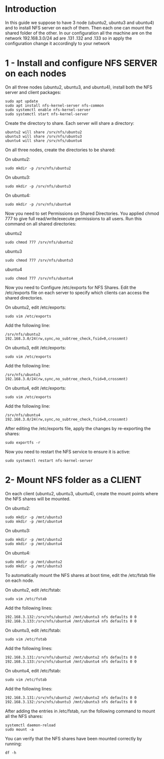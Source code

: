 # Introduction
In this guide we suppose to have 3 node (ubuntu2, ubuntu3 and ubuntu4) and to install NFS server on each of them. Then each one can mount the shared folder of the other.
In our configuration all the machine are on the network 192.168.3.0/24 ad are .131 .132 and .133 so in apply the configuration change it accordingly to your network

# 1 - Install and configure NFS SERVER on each nodes
On all three nodes (ubuntu2, ubuntu3, and ubuntu4), install both the NFS server and client packages:

```
sudo apt update
sudo apt install nfs-kernel-server nfs-common
sudo systemctl enable nfs-kernel-server
sudo systemctl start nfs-kernel-server

```

Create the directory to share. Each server will share a directory:
```
ubuntu2 will share /srv/nfs/ubuntu2
ubuntu3 will share /srv/nfs/ubuntu3
ubuntu4 will share /srv/nfs/ubuntu4
```

On all three nodes, create the directories to be shared:

On ubuntu2:
```
sudo mkdir -p /srv/nfs/ubuntu2
```

On ubuntu3:
```
sudo mkdir -p /srv/nfs/ubuntu3
```

On ubuntu4:
```
sudo mkdir -p /srv/nfs/ubuntu4
```

Now you need to set Permissions on Shared Directories. You applied chmod 777 to give full read/write/execute permissions to all users. Run this command on all shared directories:

ubuntu2
```
sudo chmod 777 /srv/nfs/ubuntu2
```

ubuntu3
```
sudo chmod 777 /srv/nfs/ubuntu3
```

ubuntu4
```
sudo chmod 777 /srv/nfs/ubuntu4
```
Now you need to Configure /etc/exports for NFS Shares. Edit the /etc/exports file on each server to specify which clients can access the shared directories.

On ubuntu2, edit /etc/exports:
```
sudo vim /etc/exports
```

Add the following line:
```
/srv/nfs/ubuntu2 192.168.3.0/24(rw,sync,no_subtree_check,fsid=0,crossmnt)
```

On ubuntu3, edit /etc/exports:
```
sudo vim /etc/exports
```

Add the following line:
```
/srv/nfs/ubuntu3 192.168.3.0/24(rw,sync,no_subtree_check,fsid=0,crossmnt)
```

On ubuntu4, edit /etc/exports:
```
sudo vim /etc/exports
```

Add the following line:
```
/srv/nfs/ubuntu4 192.168.3.0/24(rw,sync,no_subtree_check,fsid=0,crossmnt)
```

After editing the /etc/exports file, apply the changes by re-exporting the shares:

```
sudo exportfs -r
```

Now you need to restart the NFS service to ensure it is active:

```
sudo systemctl restart nfs-kernel-server
```

# 2- Mount NFS folder as a CLIENT
On each client (ubuntu2, ubuntu3, ubuntu4), create the mount points where the NFS shares will be mounted.

On ubuntu2:

```
sudo mkdir -p /mnt/ubuntu3
sudo mkdir -p /mnt/ubuntu4
```

On ubuntu3:
```
sudo mkdir -p /mnt/ubuntu2
sudo mkdir -p /mnt/ubuntu4
```

On ubuntu4:
```
sudo mkdir -p /mnt/ubuntu2
sudo mkdir -p /mnt/ubuntu3
```

To automatically mount the NFS shares at boot time, edit the /etc/fstab file on each node.

On ubuntu2, edit /etc/fstab:

```
sudo vim /etc/fstab
```

Add the following lines:

```
192.168.3.132:/srv/nfs/ubuntu3 /mnt/ubuntu3 nfs defaults 0 0
192.168.3.133:/srv/nfs/ubuntu4 /mnt/ubuntu4 nfs defaults 0 0
```

On ubuntu3, edit /etc/fstab:
```
sudo vim /etc/fstab
```

Add the following lines:
```
192.168.3.131:/srv/nfs/ubuntu2 /mnt/ubuntu2 nfs defaults 0 0
192.168.3.133:/srv/nfs/ubuntu4 /mnt/ubuntu4 nfs defaults 0 0
```

On ubuntu4, edit /etc/fstab:
```
sudo vim /etc/fstab
```

Add the following lines:
```
192.168.3.131:/srv/nfs/ubuntu2 /mnt/ubuntu2 nfs defaults 0 0
192.168.3.132:/srv/nfs/ubuntu3 /mnt/ubuntu3 nfs defaults 0 0
```

After adding the entries in /etc/fstab, run the following command to mount all the NFS shares:
```
systemctl daemon-reload
sudo mount -a
```

You can verify that the NFS shares have been mounted correctly by running:
```
df -h
```
